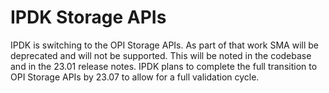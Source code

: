 # IPDK Storage APIs

IPDK is switching to the OPI Storage APIs. As part of that work SMA will be
deprecated and will not be supported. This will be noted in the codebase and in
the 23.01 release notes. IPDK plans to complete the full transition to
OPI Storage APIs by 23.07 to allow for a full validation cycle.
